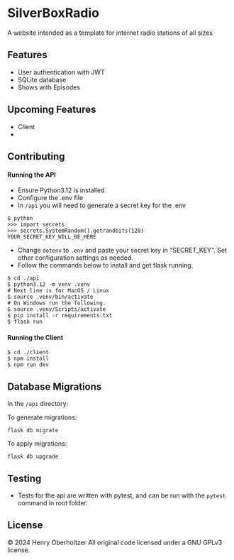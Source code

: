 # SilverBoxRadio

A website intended as a template for internet radio stations of all sizes

## Features
  - User authentication with JWT
  - SQLite database
  - Shows with Episodes

## Upcoming Features
  - Client
  - 

## Contributing

#### Running the API
- Ensure Python3.12 is installed
- Configure the .env file
- In `/api` you will need to generate a secret key for the .env
```
$ python
>>> import secrets
>>> secrets.SystemRandom().getrandbits(128)
YOUR_SECRET_KEY_WILL_BE_HERE
```
- Change `dotenv` to `.env` and paste your secret key in "SECRET_KEY". Set other configuration settings as needed.
- Follow the commands below to install and get flask running.
```
$ cd ./api
$ python3.12 -m venv .venv
# Next line is for MacOS / Linux
$ source .venv/bin/activate
# On Windows run the following.
$ source .venv/Scripts/activate
$ pip install -r requirements.txt
$ flask run
```

#### Running the Client

```
$ cd ./client
$ npm install
$ npm run dev
```

## Database Migrations

In the `/api` directory:

To generate migrations:
```
flask db migrate
```

To apply migrations:
```
flask db upgrade
```

## Testing
- Tests for the api are written with pytest, and can be run with the `pytest` command in root folder.

## License
© 2024 Henry Oberholtzer
All original code licensed under a GNU GPLv3 license.

